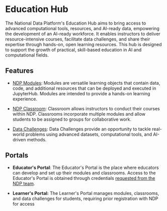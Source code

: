 # Education Hub

The National Data Platform's Education Hub aims to bring access to advanced computational tools, resources, and AI-ready data, empowering the development of an AI-ready workforce. It enables instructors to deliver resource-intensive courses, facilitate data challenges, and share their expertise through hands-on, open learning resources. This hub is designed to support the growth of practical, skill-based education in AI and computational fields.

## Features

- [NDP Modules](../ndp-modules/index.md): Modules are versatile learning objects that contain data, code, and additional resources that can be deployed and executed in JupyterHub. Modules are intended to provide a hands-on learning experience.

- [NDP Classroom](../ndp-classroom/index.md): Classroom allows instructors to conduct their courses within NDP. Classrooms incorporate multiple modules and allow students to be assigned to groups for collaborative work.  

- [Data Challenges](../ndp-data-challenges/participating-in-data-challenge.md): Data Challenges provide an opportunity to tackle real-world problems using advanced datasets, computational tools, and AI-driven methods.

## Portals

- **Educator's Portal**: The Educator's Portal is the place where educators can develop and set up their modules and classrooms. Access to the Educator's Portal is obtained through credentials [requested from the NDP team](../general/contact.md).

- **Learner's Portal:** The Learner's Portal manages modules, classrooms, and data challenges for students, requiring prior registration with NDP for access

